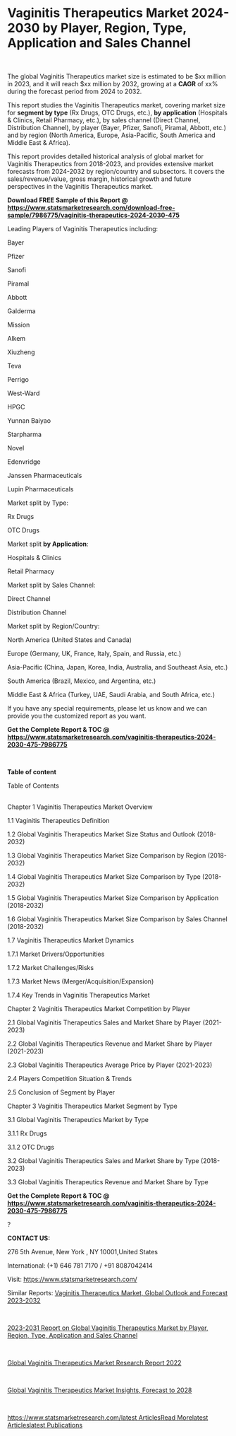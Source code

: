 <h1>Vaginitis Therapeutics Market 2024-2030 by Player, Region, Type, Application and Sales Channel</h1><br/><p>The global Vaginitis Therapeutics market size is estimated to be $xx million in 2023, and it will reach $xx million by 2032, growing at a <strong>CAGR</strong> of xx% during the forecast period from 2024 to 2032.</p>
 
 
 
 <p>This report studies the Vaginitis Therapeutics market, covering market size for <strong>segment by type</strong> (Rx Drugs, OTC Drugs, etc.), <strong>by application</strong> (Hospitals & Clinics, Retail Pharmacy, etc.), by sales channel (Direct Channel, Distribution Channel), by player (Bayer, Pfizer, Sanofi, Piramal, Abbott, etc.) and by region (North America, Europe, Asia-Pacific, South America and Middle East & Africa).</p>
 
 
 
 <p>This report provides detailed historical analysis of global market for Vaginitis Therapeutics from 2018-2023, and provides extensive market forecasts from 2024-2032 by region/country and subsectors. It covers the sales/revenue/value, gross margin, historical growth and future perspectives in the Vaginitis Therapeutics market.</p>
 
 
 
 <p><strong>Download FREE Sample of this Report @ <a href="https://www.statsmarketresearch.com/download-free-sample/7986775/vaginitis-therapeutics-2024-2030-475">https://www.statsmarketresearch.com/download-free-sample/7986775/vaginitis-therapeutics-2024-2030-475</a></strong></p>
 
 
 
 <p>Leading Players of Vaginitis Therapeutics including:</p>
 
 
 
 <p>Bayer</p>
 
 
 
 <p>Pfizer</p>
 
 
 
 <p>Sanofi</p>
 
 
 
 <p>Piramal</p>
 
 
 
 <p>Abbott</p>
 
 
 
 <p>Galderma</p>
 
 
 
 <p>Mission</p>
 
 
 
 <p>Alkem</p>
 
 
 
 <p>Xiuzheng</p>
 
 
 
 <p>Teva</p>
 
 
 
 <p>Perrigo</p>
 
 
 
 <p>West-Ward</p>
 
 
 
 <p>HPGC</p>
 
 
 
 <p>Yunnan Baiyao</p>
 
 
 
 <p>Starpharma</p>
 
 
 
 <p>Novel</p>
 
 
 
 <p>Edenvridge</p>
 
 
 
 <p>Janssen Pharmaceuticals</p>
 
 
 
 <p>Lupin Pharmaceuticals</p>
 
 
 
 <p>Market split by Type:</p>
 
 
 
 <p>Rx Drugs</p>
 
 
 
 <p>OTC Drugs</p>
 
 
 
 <p>Market split <strong>by Application</strong>:</p>
 
 
 
 <p>Hospitals & Clinics</p>
 
 
 
 <p>Retail Pharmacy</p>
 
 
 
 <p>Market split by Sales Channel:</p>
 
 
 
 <p>Direct Channel</p>
 
 
 
 <p>Distribution Channel</p>
 
 
 
 <p>Market split by Region/Country:</p>
 
 
 
 <p>North America (United States and Canada)</p>
 
 
 
 <p>Europe (Germany, UK, France, Italy, Spain, and Russia, etc.)</p>
 
 
 
 <p>Asia-Pacific (China, Japan, Korea, India, Australia, and Southeast Asia, etc.)</p>
 
 
 
 <p>South America (Brazil, Mexico, and Argentina, etc.)</p>
 
 
 
 <p>Middle East & Africa (Turkey, UAE, Saudi Arabia, and South Africa, etc.)</p>
 
 
 
 <p>If you have any special requirements, please let us know and we can provide you the customized report as you want.</p>
 
 
 
 <div><b>Get the Complete Report & TOC @ <a href="https://www.statsmarketresearch.com/vaginitis-therapeutics-2024-2030-475-7986775">https://www.statsmarketresearch.com/vaginitis-therapeutics-2024-2030-475-7986775</a></b></div>
 
 
 
 <p><br />
 
 <b>Table of content</b></p>
 
 
 
 <p>Table of Contents<br />
 
 <br />
 
 Chapter 1 Vaginitis Therapeutics Market Overview<br />
 
 1.1 Vaginitis Therapeutics Definition<br />
 
 1.2 Global Vaginitis Therapeutics Market Size Status and Outlook (2018-2032)<br />
 
 1.3 Global Vaginitis Therapeutics Market Size Comparison by Region (2018-2032)<br />
 
 1.4 Global Vaginitis Therapeutics Market Size Comparison by Type (2018-2032)<br />
 
 1.5 Global Vaginitis Therapeutics Market Size Comparison by Application (2018-2032)<br />
 
 1.6 Global Vaginitis Therapeutics Market Size Comparison by Sales Channel (2018-2032)<br />
 
 1.7 Vaginitis Therapeutics Market Dynamics<br />
 
 1.7.1 Market Drivers/Opportunities<br />
 
 1.7.2 Market Challenges/Risks<br />
 
 1.7.3 Market News (Merger/Acquisition/Expansion)<br />
 
 1.7.4 Key Trends in Vaginitis Therapeutics Market<br />
 
 Chapter 2 Vaginitis Therapeutics Market Competition by Player<br />
 
 2.1 Global Vaginitis Therapeutics Sales and Market Share by Player (2021-2023)<br />
 
 2.2 Global Vaginitis Therapeutics Revenue and Market Share by Player (2021-2023)<br />
 
 2.3 Global Vaginitis Therapeutics Average Price by Player (2021-2023)<br />
 
 2.4 Players Competition Situation & Trends<br />
 
 2.5 Conclusion of Segment by Player<br />
 
 Chapter 3 Vaginitis Therapeutics Market Segment by Type<br />
 
 3.1 Global Vaginitis Therapeutics Market by Type<br />
 
 3.1.1 Rx Drugs<br />
 
 3.1.2 OTC Drugs<br />
 
 3.2 Global Vaginitis Therapeutics Sales and Market Share by Type (2018-2023)<br />
 
 3.3 Global Vaginitis Therapeutics Revenue and Market Share by Type</p>
 
 
 
 <div><b>Get the Complete Report & TOC @ <a href="https://www.statsmarketresearch.com/vaginitis-therapeutics-2024-2030-475-7986775">https://www.statsmarketresearch.com/vaginitis-therapeutics-2024-2030-475-7986775</a></b></div>
 
 
 
 <p>? </p>
 
 
 
 <p><b>CONTACT US:</b><br />
 
 276 5th Avenue, New York , NY 10001,United States<br />
 
 International: (+1) 646 781 7170 / +91 8087042414<br />
 
 Visit: <a href="https://www.statsmarketresearch.com/">https://www.statsmarketresearch.com/</a><br />
 
 Similar Reports: <a href="https://www.statsmarketresearch.com/vaginitis-therapeutics-2024-2030-475-7986775">Vaginitis Therapeutics Market, Global Outlook and Forecast 2023-2032</a><br />
 
 <br />
 
 <a href="https://www.statsmarketresearch.com/vaginitis-therapeutics-2024-2030-475-7986775">2023-2031 Report on Global Vaginitis Therapeutics Market by Player, Region, Type, Application and Sales Channel</a><br />
 
 <br />
 
 <a href="https://www.statsmarketresearch.com/vaginitis-therapeutics-2024-2030-475-7986775">Global Vaginitis Therapeutics Market Research Report 2022</a><br />
 
 <br />
 
 <a href="https://www.statsmarketresearch.com/vaginitis-therapeutics-2024-2030-475-7986775">Global Vaginitis Therapeutics Market Insights, Forecast to 2028</a><br />
 
 <br />
 
 <a href="https://gyeongbokgung.com">https://www.statsmarketresearch.com/</a><a href="https://hallyeomaritime.com">latest Articles</a><a href="https://jingwansa.com">Read More</a><a href="https://nguoiviet.jp/">latest Articles</a><a href="https://www.intelmarketresearch.com/">latest Publications</a></p>